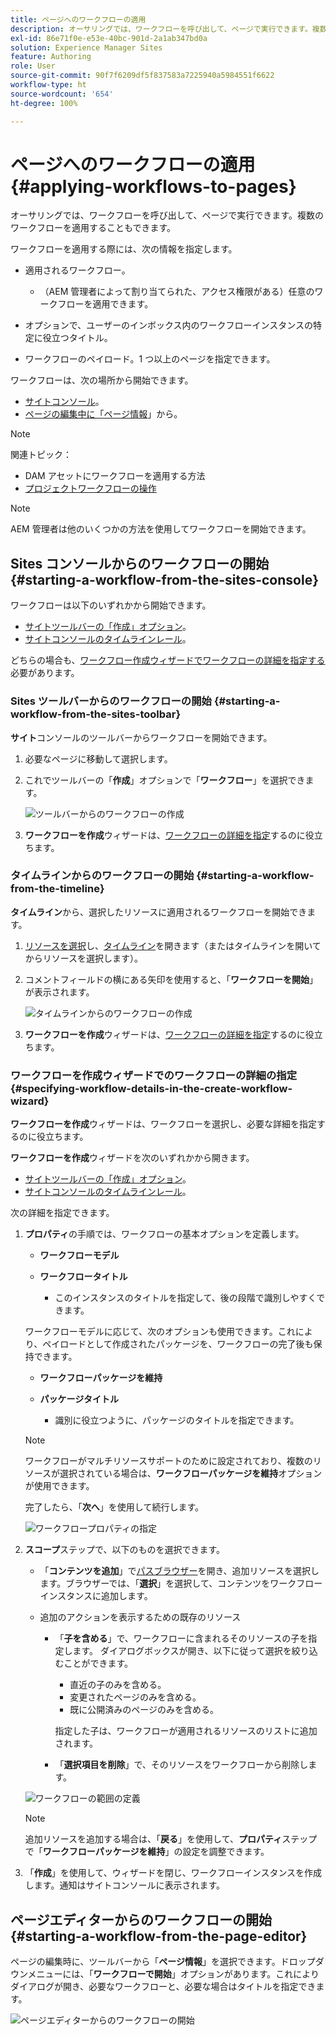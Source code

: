 ```yaml
---
title: ページへのワークフローの適用
description: オーサリングでは、ワークフローを呼び出して、ページで実行できます。複数のワークフローを適用することもできます。
exl-id: 86e71f0e-e53e-40bc-901d-2a1ab347bd0a
solution: Experience Manager Sites
feature: Authoring
role: User
source-git-commit: 90f7f6209df5f837583a7225940a5984551f6622
workflow-type: ht
source-wordcount: '654'
ht-degree: 100%

---
```


# ページへのワークフローの適用 {#applying-workflows-to-pages}

オーサリングでは、ワークフローを呼び出して、ページで実行できます。複数のワークフローを適用することもできます。

ワークフローを適用する際には、次の情報を指定します。

* 適用されるワークフロー。

   * （AEM 管理者によって割り当てられた、アクセス権限がある）任意のワークフローを適用できます。
* オプションで、ユーザーのインボックス内のワークフローインスタンスの特定に役立つタイトル。
* ワークフローのペイロード。1 つ以上のページを指定できます。

ワークフローは、次の場所から開始できます。

* [サイトコンソール](#starting-a-workflow-from-the-sites-console)。
* [ページの編集中に「ページ情報](#starting-a-workflow-from-the-page-editor)」から。

>[!NOTE]
>
>関連トピック：
>
>* DAM アセットにワークフローを適用する方法
>* [プロジェクトワークフローの操作](/help/sites-cloud/authoring/projects/workflows.md)

<!-- 
>* [How to apply workflows to DAM assets](/help/assets/assets-workflow.md).
>* [Working with Project Workflows](/help/sites-cloud/authoring/projects/workflows.md).
-->

>[!NOTE]
>
>AEM 管理者は他のいくつかの方法を使用してワークフローを開始できます。

<!-- 
>AEM administrators can [start workflows using several other methods](/help/sites-administering/workflows-starting.md).
-->

## Sites コンソールからのワークフローの開始 {#starting-a-workflow-from-the-sites-console}

ワークフローは以下のいずれかから開始できます。

* [サイトツールバーの「作成」オプション](#starting-a-workflow-from-the-sites-toolbar)。
* [サイトコンソールのタイムラインレール](#starting-a-workflow-from-the-timeline)。

どちらの場合も、[ワークフロー作成ウィザードでワークフローの詳細を指定する](#specifying-workflow-details-in-the-create-workflow-wizard)必要があります。

### Sites ツールバーからのワークフローの開始 {#starting-a-workflow-from-the-sites-toolbar}

**サイト**&#x200B;コンソールのツールバーからワークフローを開始できます。

1. 必要なページに移動して選択します。

1. これでツールバーの「**作成**」オプションで「**ワークフロー**」を選択できます。

   ![ツールバーからのワークフローの作成](/help/sites-cloud/authoring/assets/workflows-create-from-toolbar.png)

1. **ワークフローを作成**&#x200B;ウィザードは、[ワークフローの詳細を指定](#specifying-workflow-details-in-the-create-workflow-wizard)するのに役立ちます。

### タイムラインからのワークフローの開始 {#starting-a-workflow-from-the-timeline}

**タイムライン**&#x200B;から、選択したリソースに適用されるワークフローを開始できます。

1. [リソースを選択](/help/sites-cloud/authoring/basic-handling.md#viewing-and-selecting-resources)し、[タイムライン](/help/sites-cloud/authoring/basic-handling.md#timeline)を開きます（またはタイムラインを開いてからリソースを選択します）。
1. コメントフィールドの横にある矢印を使用すると、「**ワークフローを開始**」が表示されます。

   ![タイムラインからのワークフローの作成](/help/sites-cloud/authoring/assets/workflows-create-from-timeline.png)

1. **ワークフローを作成**&#x200B;ウィザードは、[ワークフローの詳細を指定](#specifying-workflow-details-in-the-create-workflow-wizard)するのに役立ちます。

### ワークフローを作成ウィザードでのワークフローの詳細の指定 {#specifying-workflow-details-in-the-create-workflow-wizard}

**ワークフローを作成**&#x200B;ウィザードは、ワークフローを選択し、必要な詳細を指定するのに役立ちます。

**ワークフローを作成**&#x200B;ウィザードを次のいずれかから開きます。

* [サイトツールバーの「作成」オプション](#starting-a-workflow-from-the-sites-toolbar)。
* [サイトコンソールのタイムラインレール](#starting-a-workflow-from-the-timeline)。

次の詳細を指定できます。

1. **プロパティ**&#x200B;の手順では、ワークフローの基本オプションを定義します。

   * **ワークフローモデル**
   * **ワークフロータイトル**

      * このインスタンスのタイトルを指定して、後の段階で識別しやすくできます。

   ワークフローモデルに応じて、次のオプションも使用できます。これにより、ペイロードとして作成されたパッケージを、ワークフローの完了後も保持できます。

   * **ワークフローパッケージを維持**
   * **パッケージタイトル**

      * 識別に役立つように、パッケージのタイトルを指定できます。

   >[!NOTE]
   >
   >ワークフローがマルチリソースサポートのために設定されており、複数のリソースが選択されている場合は、**ワークフローパッケージを維持**&#x200B;オプションが使用できます。

   <!--
   >The **Keep workflow package** option is available when the workflow has been configured for [Multi Resource Support](/help/sites-developing/workflows-models.md#configuring-a-workflow-for-multi-resource-support) and multiple resources have been selected.
   -->

   完了したら、「**次へ**」を使用して続行します。

   ![ワークフロープロパティの指定](/help/sites-cloud/authoring/assets/workflows-properties.png)

1. **スコープ**&#x200B;ステップで、以下のものを選択できます。

   * 「**コンテンツを追加**」で[パスブラウザー](/help/sites-cloud/authoring/path-selection.md)を開き、追加リソースを選択します。ブラウザーでは、「**選択**」を選択して、コンテンツをワークフローインスタンスに追加します。

   * 追加のアクションを表示するための既存のリソース

      * 「**子を含める**」で、ワークフローに含まれるそのリソースの子を指定します。
ダイアログボックスが開き、以下に従って選択を絞り込むことができます。

         * 直近の子のみを含める。
         * 変更されたページのみを含める。
         * 既に公開済みのページのみを含める。

        指定した子は、ワークフローが適用されるリソースのリストに追加されます。

      * 「**選択項目を削除**」で、そのリソースをワークフローから削除します。

   ![ワークフローの範囲の定義](/help/sites-cloud/authoring/assets/workflows-scope.png)

   >[!NOTE]
   >
   >追加リソースを追加する場合は、「**戻る**」を使用して、**プロパティ**&#x200B;ステップで「**ワークフローパッケージを維持**」の設定を調整できます。

1. 「**作成**」を使用して、ウィザードを閉じ、ワークフローインスタンスを作成します。通知はサイトコンソールに表示されます。

## ページエディターからのワークフローの開始 {#starting-a-workflow-from-the-page-editor}

ページの編集時に、ツールバーから「**ページ情報**」を選択できます。ドロップダウンメニューには、「**ワークフローで開始**」オプションがあります。これによりダイアログが開き、必要なワークフローと、必要な場合はタイトルを指定できます。

![ページエディターからのワークフローの開始](/help/sites-cloud/authoring/assets/workflows-create-page-editor.png)
